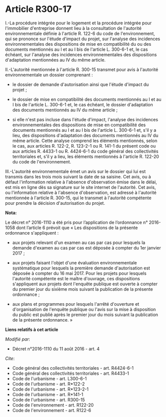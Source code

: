 # Article R300-17

I.-La procédure intégrée pour le logement et la procédure intégrée pour l'immobilier d'entreprise donnent lieu à la
consultation de l'autorité environnementale définie à l'article R. 122-6 du code de l'environnement, qui se prononce sur
l'étude d'impact du projet, sur l'analyse des incidences environnementales des dispositions de mise en compatibilité du ou
des documents mentionnés au I et au I bis de l'article L. 300-6-1 et, le cas échéant, sur l'analyse des incidences
environnementales des dispositions d'adaptation mentionnées au IV du même article. 

II.-L'autorité mentionnée à l'article R. 300-15 transmet pour avis à l'autorité environnementale un dossier comprenant :

- le dossier de demande d'autorisation ainsi que l'étude d'impact du projet ;

- le dossier de mise en compatibilité des documents mentionnés au I et au I bis de l'article L. 300-6-1 et, le cas échéant,
le dossier d'adaptation des documents mentionnés au IV du même article ;

- si elle n'est pas incluse dans l'étude d'impact, l'analyse des incidences environnementales des dispositions de mise en
compatibilité des documents mentionnés au I et au I bis de l'article L. 300-6-1 et, s'il y a lieu, des dispositions
d'adaptation des documents mentionnés au IV du même article. Cette analyse comprend les éléments mentionnés, selon le cas,
aux articles R. 122-2, R. 123-2-1 ou R. 141-1 du présent code ou aux articles R. 4433-1 ou R. 4424-6-1 du code général des
collectivités territoriales et, s'il y a lieu, les éléments mentionnés à l'article R. 122-20 du code de l'environnement. 

III.-L'autorité environnementale émet un avis sur le dossier qui lui est transmis dans les trois mois suivant la date de sa
saisine. Cet avis, ou à défaut l'information relative à l'absence d'observation émise dans le délai, est mis en ligne dès sa
signature sur le site internet de l'autorité. Cet avis, ou l'information relative à l'absence d'observation, est adressé à
l'autorité mentionnée à l'article R. 300-15, qui le transmet à l'autorité compétente pour prendre la décision d'autorisation
du projet.

**Nota:**

Le décret n° 2016-1110 a été pris pour l’application de l’ordonnance n° 2016-1058 dont l’article 6 prévoit que « Les
dispositions de la présente ordonnance s'appliquent : 

- aux projets relevant d'un examen au cas par cas pour lesquels la demande d'examen au cas par cas est déposée à compter du
1er janvier 2017 ; 

- aux projets faisant l'objet d'une évaluation environnementale systématique pour lesquels la première demande d'autorisation
est déposée à compter du 16 mai 2017. Pour les projets pour lesquels l'autorité compétente est le maître d'ouvrage, ces
dispositions s'appliquent aux projets dont l'enquête publique est ouverte à compter du premier jour du sixième mois suivant
la publication de la présente ordonnance ; 

- aux plans et programmes pour lesquels l'arrêté d'ouverture et d'organisation de l'enquête publique ou l'avis sur la mise à
disposition du public est publié après le premier jour du mois suivant la publication de la présente ordonnance. »

**Liens relatifs à cet article**

_Modifié par_:

  - Décret n°2016-1110 du 11 août 2016 - art. 4

_Cite_:

  - Code général des collectivités territoriales - art. R4424-6-1
  - Code général des collectivités territoriales - art. R4433-1
  - Code de l'urbanisme - art. L300-6-1
  - Code de l'urbanisme - art. R*122-2
  - Code de l'urbanisme - art. R*123-2-1
  - Code de l'urbanisme - art. R*141-1
  - Code de l'urbanisme - art. R300-15
  - Code de l'environnement - art. R122-20
  - Code de l'environnement - art. R122-6
